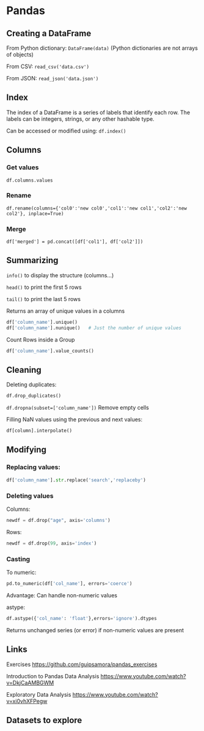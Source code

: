 # Pandas

## Creating a DataFrame

From Python dictionary: ```DataFrame(data)``` (Python dictionaries are not arrays of objects)

From CSV: ```read_csv('data.csv')```

From JSON: ```read_json('data.json')```


## Index

The index of a DataFrame is a series of labels that identify each row. The labels can be integers, strings, or any other hashable type.

Can be accessed or modified using: ```df.index()```


## Columns


### Get values

```df.columns.values```


### Rename

```df.rename(columns={'col0':'new col0','col1':'new col1','col2':'new col2'}, inplace=True)```


### Merge

```df['merged'] = pd.concat([df['col1'], df['col2']])```


## Summarizing

```info()``` to display the structure (columns...)

```head()``` to print the first 5 rows

```tail()``` to print the last 5 rows

Returns an array of unique values in a columns
```python
df['column_name'].unique()
df['column_name'].nunique()   # Just the number of unique values
```

Count Rows inside a Group
```python
df['column_name'].value_counts()
```


## Cleaning

Deleting duplicates:
```python
df.drop_duplicates()
```

```df.dropna(subset=['column_name'])``` Remove empty cells

Filling NaN values using the previous and next values:
```python
df[column].interpolate()
```

## Modifying

### Replacing values:

```python
df['column_name'].str.replace('search','replaceby')
```

### Deleting values

Columns:

```python
newdf = df.drop("age", axis='columns')
```

Rows:

```python
newdf = df.drop(99, axis='index')
```

### Casting

To numeric:

```python
pd.to_numeric(df['col_name'], errors='coerce')
```

Advantage: Can handle non-numeric values

astype:

```python
df.astype({'col_name': 'float'},errors='ignore').dtypes
```

Returns unchanged series (or error) if non-numeric values are present


## Links

Exercises https://github.com/guipsamora/pandas_exercises

Introduction to Pandas Data Analysis https://www.youtube.com/watch?v=DkjCaAMBGWM

Exploratory Data Analysis https://www.youtube.com/watch?v=xi0vhXFPegw


## Datasets to explore
